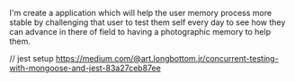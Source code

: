 I'm create a application which will help the user memory process more stable by challenging that user to test them self every day to see how they can advance in there of field to having a photographic memory to help them.



// jest setup
https://medium.com/@art.longbottom.jr/concurrent-testing-with-mongoose-and-jest-83a27ceb87ee
